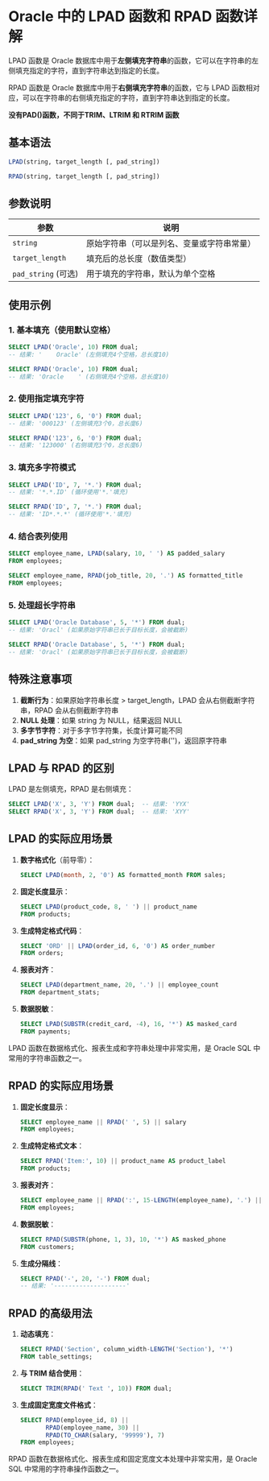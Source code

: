 # Oracle 中的 LPAD 函数和 RPAD 函数详解

LPAD 函数是 Oracle 数据库中用于**左侧填充字符串**的函数，它可以在字符串的左侧填充指定的字符，直到字符串达到指定的长度。

RPAD 函数是 Oracle 数据库中用于**右侧填充字符串**的函数，它与 LPAD 函数相对应，可以在字符串的右侧填充指定的字符，直到字符串达到指定的长度。

**没有PAD()函数，不同于TRIM、LTRIM 和 RTRIM 函数**

## 基本语法

```sql
LPAD(string, target_length [, pad_string])

RPAD(string, target_length [, pad_string])
```

## 参数说明

| 参数 | 说明 |
|------|------|
| `string` | 原始字符串（可以是列名、变量或字符串常量） |
| `target_length` | 填充后的总长度（数值类型） |
| `pad_string` (可选) | 用于填充的字符串，默认为单个空格 |

## 使用示例

### 1. 基本填充（使用默认空格）

```sql
SELECT LPAD('Oracle', 10) FROM dual;
-- 结果: '    Oracle' (左侧填充4个空格，总长度10)

SELECT RPAD('Oracle', 10) FROM dual;
-- 结果: 'Oracle    ' (右侧填充4个空格，总长度10)
```

### 2. 使用指定填充字符

```sql
SELECT LPAD('123', 6, '0') FROM dual;
-- 结果: '000123' (左侧填充3个0，总长度6)

SELECT RPAD('123', 6, '0') FROM dual;
-- 结果: '123000' (右侧填充3个0，总长度6)
```

### 3. 填充多字符模式

```sql
SELECT LPAD('ID', 7, '*.') FROM dual;
-- 结果: '*.*.ID' (循环使用'*.'填充)

SELECT RPAD('ID', 7, '*.') FROM dual;
-- 结果: 'ID*.*.*' (循环使用'*.'填充)
```

### 4. 结合表列使用

```sql
SELECT employee_name, LPAD(salary, 10, ' ') AS padded_salary
FROM employees;

SELECT employee_name, RPAD(job_title, 20, '.') AS formatted_title
FROM employees;
```

### 5. 处理超长字符串

```sql
SELECT LPAD('Oracle Database', 5, '*') FROM dual;
-- 结果: 'Oracl' (如果原始字符串已长于目标长度，会被截断)

SELECT RPAD('Oracle Database', 5, '*') FROM dual;
-- 结果: 'Oracl' (如果原始字符串已长于目标长度，会被截断)
```

## 特殊注意事项

1. **截断行为**：如果原始字符串长度 > target_length，LPAD 会从右侧截断字符串，RPAD 会从右侧截断字符串
2. **NULL 处理**：如果 string 为 NULL，结果返回 NULL
3. **多字节字符**：对于多字节字符集，长度计算可能不同
4. **pad_string 为空**：如果 pad_string 为空字符串('')，返回原字符串

## LPAD 与 RPAD 的区别

LPAD 是左侧填充，RPAD 是右侧填充：

```sql
SELECT LPAD('X', 3, 'Y') FROM dual;  -- 结果: 'YYX'
SELECT RPAD('X', 3, 'Y') FROM dual;  -- 结果: 'XYY'
```

## LPAD 的实际应用场景

1. **数字格式化**（前导零）：
   ```sql
   SELECT LPAD(month, 2, '0') AS formatted_month FROM sales;
   ```

2. **固定长度显示**：
   ```sql
   SELECT LPAD(product_code, 8, ' ') || product_name 
   FROM products;
   ```

3. **生成特定格式代码**：
   ```sql
   SELECT 'ORD' || LPAD(order_id, 6, '0') AS order_number
   FROM orders;
   ```

4. **报表对齐**：
   ```sql
   SELECT LPAD(department_name, 20, '.') || employee_count
   FROM department_stats;
   ```

5. **数据脱敏**：
   ```sql
   SELECT LPAD(SUBSTR(credit_card, -4), 16, '*') AS masked_card
   FROM payments;
   ```

LPAD 函数在数据格式化、报表生成和字符串处理中非常实用，是 Oracle SQL 中常用的字符串函数之一。

## RPAD 的实际应用场景

1. **固定长度显示**：

   ```sql
   SELECT employee_name || RPAD(' ', 5) || salary 
   FROM employees;
   ```

2. **生成特定格式文本**：

   ```sql
   SELECT RPAD('Item:', 10) || product_name AS product_label
   FROM products;
   ```

3. **报表对齐**：

   ```sql
   SELECT employee_name || RPAD(':', 15-LENGTH(employee_name), '.') || salary
   FROM employees;
   ```

4. **数据脱敏**：

   ```sql
   SELECT RPAD(SUBSTR(phone, 1, 3), 10, '*') AS masked_phone
   FROM customers;
   ```

5. **生成分隔线**：

   ```sql
   SELECT RPAD('-', 20, '-') FROM dual;
   -- 结果: '--------------------'
   ```

## RPAD 的高级用法

1. **动态填充**：

   ```sql
   SELECT RPAD('Section', column_width-LENGTH('Section'), '*') 
   FROM table_settings;
   ```

2. **与 TRIM 结合使用**：

   ```sql
   SELECT TRIM(RPAD(' Text ', 10)) FROM dual;
   ```

3. **生成固定宽度文件格式**：

   ```sql
   SELECT RPAD(employee_id, 8) || 
          RPAD(employee_name, 30) || 
          RPAD(TO_CHAR(salary, '99999'), 7)
   FROM employees;
   ```

RPAD 函数在数据格式化、报表生成和固定宽度文本处理中非常实用，是 Oracle SQL 中常用的字符串操作函数之一。
